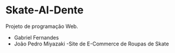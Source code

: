 # Skate-Al-Dente
Projeto de programação Web.
- Gabriel Fernandes
- João Pedro Miyazaki
-Site de E-Commerce de Roupas de Skate 
